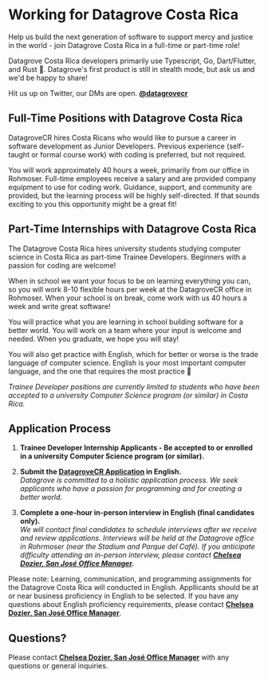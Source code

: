 # Working for Datagrove Costa Rica

Help us build the next generation of software to support mercy and justice in the world - join Datagrove Costa Rica in a full-time or part-time role!

Datagrove Costa Rica developers primarily use Typescript, Go, Dart/Flutter, and Rust :crab:. Datagrove's first product is still in stealth mode, but ask us and we'd be happy to share!

Hit us up on Twitter, our DMs are open.
<strong>[@datagrovecr](https://twitter.com/datagrovecr)</strong>

## Full-Time Positions with Datagrove Costa Rica

DatagroveCR hires Costa Ricans who would like to pursue a career in software development as Junior Developers. Previous experience (self-taught or formal course work) with coding is preferred, but not required.  

You will work approximately 40 hours a week, primarily from our office in Rohmoser. Full-time employees receive a salary and are provided company equipment to use for coding work. Guidance, support, and community are provided, but the learning process will be highly self-directed. If that sounds exciting to you this opportunity might be a great fit!

## Part-Time Internships with Datagrove Costa Rica

The Datagrove Costa Rica hires university students studying computer science in Costa Rica as part-time Trainee Developers. Beginners with a passion for coding are welcome!

When in school we want your focus to be on learning everything you can, so you will work 8-10 flexible hours per week at the DatagroveCR office in Rohmoser. When your school is on break, come work with us 40 hours a week and write great software!

You will practice what you are learning in school building software for a better world. You will work on a team where your input is welcome and needed. When you graduate, we hope you will stay!

You will also get practice with English, which for better or worse is the trade language of computer science. English is your most important computer language, and the one that requires the most practice :100:

_Trainee Developer positions are currently limited to students who have been accepted to a university Computer Science program (or similar) in Costa Rica._

## Application Process

1. <strong>Trainee Developer Internship Applicants - Be accepted to or enrolled in a university Computer Science program (or similar).</strong>
    <br />

2. <strong>Submit the [DatagroveCR Application](https://forms.gle/U53hosi7DdjfgsJF7) in English.</strong>
    <br />
    _Datagrove is committed to a holistic application process. We seek applicants who have a passion for programming and for creating a better world._
    <br />

3. <strong>Complete a one-hour in-person interview in English (final candidates only).</strong>
    <br />
    _We will contact final candidates to schedule interviews after we receive and review applications. Interviews will be held at the Datagrove office in Rohrmoser (near the Stadium and Parque del Café). If you anticipate difficulty attending an in-person interview, please contact <strong>[Chelsea Dozier, San José Office Manager](mailto:chelsea.dozier@datagrove.com).</strong>_

Please note: Learning, communication, and programming assignments for the Datagrove Costa Rica will conducted in English. Appllicants should be at or near business proficiency in English to be selected. If you have any questions about English proficiency requirements, please contact <strong>[Chelsea Dozier, San José Office Manager](mailto:chelsea.dozier@datagrove.com)</strong>.

## Questions?
Please contact <strong>[Chelsea Dozier, San José Office Manager](mailto:chelsea.dozier@datagrove.com)</strong> with any questions or general inquiries.